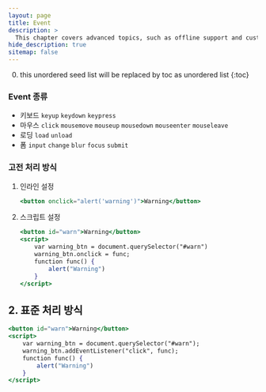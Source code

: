 ```yaml
---
layout: page
title: Event
description: >
  This chapter covers advanced topics, such as offline support and custom JS builds. Codings skills are recommended.
hide_description: true
sitemap: false
---
```

0. this unordered seed list will be replaced by toc as unordered list
{:toc}

### Event 종류
- 키보드 `keyup` `keydown` `keypress`
- 마우스 `click` `mousemove` `mouseup` `mousedown` `mouseenter` `mouseleave`
- 로딩 `load` `unload`
- 폼 `input` `change` `blur` `focus` `submit`

### 고전 처리 방식

1. 인라인 설정
    
    ```jsx
    <button onclick="alert('warning')">Warning</button>
    ```
    
2. 스크립트 설정
    
    ```jsx
    <button id="warn">Warning</button>
    <script>
    	var warning_btn = document.querySelector("#warn")
    	warning_btn.onclick = func;
    	function func() {
    		alert("Warning")
    	}
    </script>
    ```
    

## 2. 표준 처리 방식

```jsx
<button id="warn">Warning</button>
<script>
	var warning_btn = document.querySelector("#warn");
	warning_btn.addEventListener("click", func);
	function func() {
		alert("Warning")
	}
</script>
```
